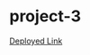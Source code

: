 # project-3
[Deployed Link](https://656cdfd6cb669e40f75bbeca--delicate-chebakia-2e0ee8.netlify.app/)
